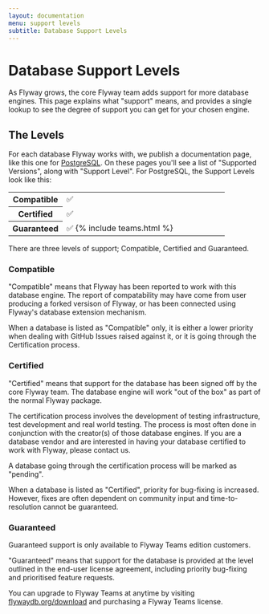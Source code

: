 ```yaml
---
layout: documentation
menu: support levels
subtitle: Database Support Levels
---
```


# Database Support Levels

As Flyway grows, the core Flyway team adds support for more database engines. This page explains what "support" means, and provides a single lookup to see the degree of support you can get for your chosen engine. 

## The Levels

For each database Flyway works with, we publish a documentation page, like this one for [PostgreSQL](/documentation/database/postgresql). On these pages you'll see a list of "Supported Versions", along with "Support Level". For PostgreSQL, the Support Levels look like this:

<table class="table">
    <tr>
        <th width="25%">Compatible</th>
        <td>✅</td>
    </tr>
    <tr>
        <th width="25%">Certified</th>
        <td>✅</td>
    </tr>
    <tr>
        <th width="25%">Guaranteed</th>
        <td>✅ {% include teams.html %}</td>
    </tr>
</table>

There are three levels of support; Compatible, Certified and Guaranteed. 

### Compatible

"Compatible" means that Flyway has been reported to work with this database engine. The report of compatability may have come from user producing a forked versison of Flyway, or has been connected using Flyway's database extension mechanism.

When a database is listed as "Compatible" only, it is either a lower priority when dealing with GitHub Issues raised against it, or it is going through the Certification process. 

### Certified

"Certified" means that support for the database has been signed off by the core Flyway team. The database engine will work "out of the box" as part of the normal Flyway package. 

The certification process involves the development of testing infrastructure, test development and real world testing. The process is most often done in conjunction with the creator(s) of those database engines. If you are a database vendor and are interested in having your database certified to work with Flyway, please contact us. 

A database going through the certification process will be marked as "pending".

When a database is listed as "Certified", priority for bug-fixing is increased. However, fixes are often dependent on community input and time-to-resolution cannot be guaranteed.

### Guaranteed

Guaranteed support is only available to Flyway Teams edition customers.

"Guaranteed" means that support for the database is provided at the level outlined in the end-user license agreement, including priority bug-fixing and prioritised feature requests.

You can upgrade to Flyway Teams at anytime by visiting [flywaydb.org/download](https://www.flyway.org/download) and purchasing a Flyway Teams license.


